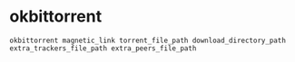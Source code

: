 # okbittorrent

```
okbittorrent magnetic_link torrent_file_path download_directory_path extra_trackers_file_path extra_peers_file_path
```